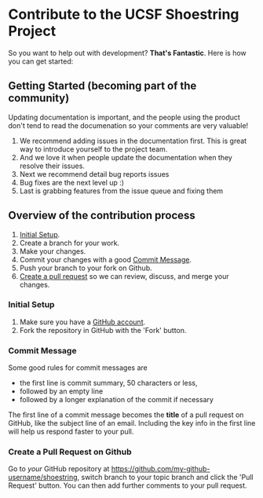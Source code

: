 # Contribute to the UCSF Shoestring Project

So you want to help out with development?  **That's Fantastic**.  Here is how you can get started:

## Getting Started (becoming part of the community)

Updating documentation is important, and the people using the product don't tend to read the documenation so your comments are very valuable! 

1. We recommend adding issues in the documentation first. This is great way to introduce yourself to the project team.
2. And we love it when people update the documentation when they resolve their issues.
3. Next we recommend detail bug reports issues
4. Bug fixes are the next level up :)
5. Last is grabbing features from the issue queue and fixing them

## Overview of the contribution process

1. [Initial Setup](#initial-setup).
2. Create a branch for your work.
3. Make your changes.
4. Commit your changes with a good [Commit Message](#commit-message).
5. Push your branch to your fork on Github.
6. [Create a pull request](#create-a-pull-request-on-github) so we can review, discuss, and merge your changes.

### Initial Setup

1. Make sure you have a [GitHub account](https://github.com/signup/free).
2. Fork the repository in GitHub with the 'Fork' button.

### Commit Message

Some good rules for commit messages are

 * the first line is commit summary, 50 characters or less,
 * followed by an empty line
 * followed by a longer explanation of the commit if necessary

The first line of a commit message becomes the **title** of a pull
request on GitHub, like the subject line of an email.  Including
the key info in the first line will help us respond faster to
your pull.

### Create a Pull Request on Github

Go to *your* GitHub repository at
https://github.com/my-github-username/shoestring,
switch branch to your topic branch and click the 'Pull Request' button.
You can then add further comments to your pull request.
